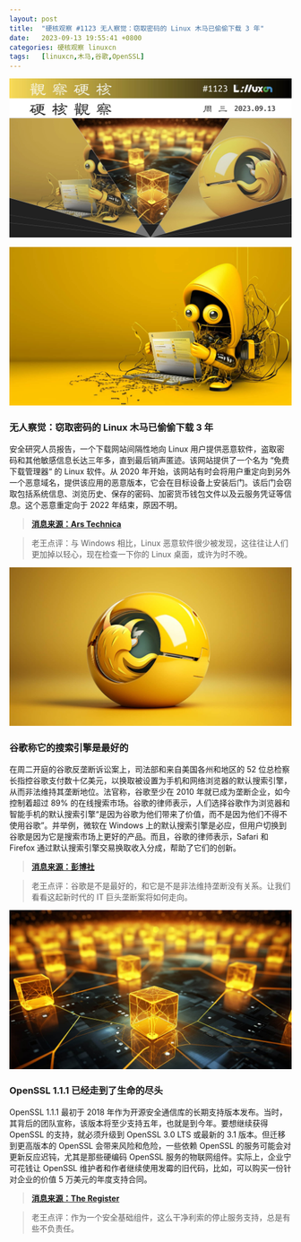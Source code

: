 ```yaml
---
layout: post
title:	"硬核观察 #1123 无人察觉：窃取密码的 Linux 木马已偷偷下载 3 年"
date:	2023-09-13 19:55:41 +0800 
categories:	硬核观察 linuxcn 
tags:	[linuxcn,木马,谷歌,OpenSSL]
---
```



![](/Asserts/Images/album/202309/13/195440au0308u5nabzazun.jpg)


![](/Asserts/Images/album/202309/13/195453qzaq5j2par3xx52x.jpg)


### 无人察觉：窃取密码的 Linux 木马已偷偷下载 3 年


安全研究人员报告，一个下载网站间隔性地向 Linux 用户提供恶意软件，盗取密码和其他敏感信息长达三年多，直到最后销声匿迹。该网站提供了一个名为 “免费下载管理器“ 的 Linux 软件。从 2020 年开始，该网站有时会将用户重定向到另外一个恶意域名，提供该应用的恶意版本，它会在目标设备上安装后门。该后门会窃取包括系统信息、浏览历史、保存的密码、加密货币钱包文件以及云服务凭证等信息。这个恶意重定向于 2022 年结束，原因不明。



> 
> **[消息来源：Ars Technica](https://arstechnica.com/security/2023/09/password-stealing-linux-malware-served-for-3-years-and-no-one-noticed/)**
> 
> 
> 



> 
> 老王点评：与 Windows 相比，Linux 恶意软件很少被发现，这往往让人们更加掉以轻心，现在检查一下你的 Linux 桌面，或许为时不晚。
> 
> 
> 


![](/Asserts/Images/album/202309/13/195503qwu4c29sf29vvee9.jpg)


### 谷歌称它的搜索引擎是最好的


在周二开庭的谷歌反垄断诉讼案上，司法部和来自美国各州和地区的 52 位总检察长指控谷歌支付数十亿美元，以换取被设置为手机和网络浏览器的默认搜索引擎，从而非法维持其垄断地位。法官称，谷歌至少在 2010 年就已成为垄断企业，如今控制着超过 89% 的在线搜索市场。谷歌的律师表示，人们选择谷歌作为浏览器和智能手机的默认搜索引擎“是因为谷歌为他们带来了价值，而不是因为他们不得不使用谷歌”。并举例，微软在 Windows 上的默认搜索引擎是必应，但用户切换到谷歌是因为它是搜索市场上更好的产品。而且，谷歌的律师表示，Safari 和 Firefox 通过默认搜索引擎交易换取收入分成，帮助了它们的创新。



> 
> **[消息来源：彭博社](https://www.bloomberg.com/news/articles/2023-09-12/google-pays-10-billion-a-year-to-maintain-monopoly-doj-says)**
> 
> 
> 



> 
> 老王点评：谷歌是不是最好的，和它是不是非法维持垄断没有关系。让我们看看这起新时代的 IT 巨头垄断案将如何走向。
> 
> 
> 


![](/Asserts/Images/album/202309/13/195520c6wnnni6ns8oivhi.jpg)


### OpenSSL 1.1.1 已经走到了生命的尽头


OpenSSL 1.1.1 最初于 2018 年作为开源安全通信库的长期支持版本发布。当时，其背后的团队宣称，该版本将至少支持五年，也就是到今年。要想继续获得 OpenSSL 的支持，就必须升级到 OpenSSL 3.0 LTS 或最新的 3.1 版本。但迁移到更高版本的 OpenSSL 会带来风险和危险，一些依赖 OpenSSL 的服务可能会对更新反应迟钝，尤其是那些硬编码 OpenSSL 服务的物联网组件。实际上，企业宁可花钱让 OpenSSL 维护者和作者继续使用发霉的旧代码，比如，可以购买一份针对企业的价值 5 万美元的年度支持合同。



> 
> **[消息来源：The Register](https://www.theregister.com/2023/09/12/openssl_111_end_of_life/)**
> 
> 
> 



> 
> 老王点评：作为一个安全基础组件，这么干净利索的停止服务支持，总是有些不负责任。
> 
> 
>
